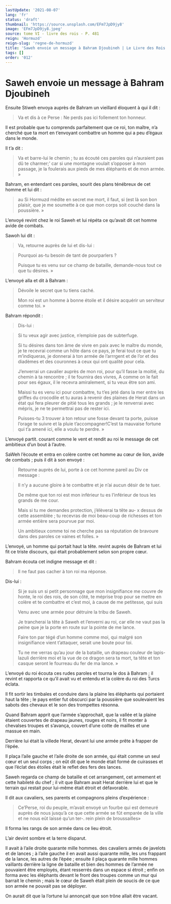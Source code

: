 ```yaml
---
lastUpdate: '2021-08-07'
lang: 'fr'
status: 'draft'
thumbnail: 'https://source.unsplash.com/EFm7JpD9jy8'
image: 'EFm7JpD9jy8.jpeg'
source: tome VI - livre des rois - P. 481
reign: 'Hormuzd'
reign-slug: 'regne-de-hormuzd'
title: 'Saweh envoie un message à Bahram Djoubineh | Le Livre des Rois | Shâhnâmeh'
tags: []
order: '012'
---
```


<!-- LTeX: language=fr -->

# Saweh envoie un message à Bahram Djoubineh

Ensuite Stiweh envoya auprès de Bahram un vieillard éloquent à qui il dit :

> Va et dis à ce Perse : Ne perds pas ici follement ton honneur.

Il est probable que tu comprends parfaitement que ce roi, ton maître, n’a cherché que ta mort en t’envoyant combattre un homme qui a peu d’égaux dans le monde.

Il t’a dit :

> Va et barre-lui le chemin ; tu as écouté ces paroles qui n’auraient pas dû te charmer;’
car si une montagne voulait s’opposer à mon passage, je la foulerais aux pieds de mes éléphants et de mon armée. »

Bahram, en entendant ces paroles, sourit des plans ténébreux de cet homme et lui dit :

> au Si Hormuzd médite en secret me mort, il faut, si
(est là son bon plaisir, que je me soumette à ce que mon corps soit couché dans la poussière. »

L’envoyé revint chez le roi Saweh et lui répéta ce qu’avait dit cet homme avide de combats.

Sawoh lui dit :

> Va, retourne auprès de lui et dis-lui :

> Pourquoi as-tu besoin de tant de pourparlers ?
>
> Puisque tu es venu sur ce champ de bataille, demande-nous tout ce que tu désires. »

L’envoyé alla et dit à Bahram :

> Dévoile le secret que tu tiens caché.
>
> Mon roi est un homme à bonne étoile et il désire acquérir un serviteur comme toi. »

Bahram répondit :

> Dis-lui :

> Si tu veux agir avec justice, n’emploie pas de subterfuge.
>
> Si tu désires dans ton âme de vivre en paix avec le maître du monde, je te recevrai comme un hôte dans ce pays, je ferai tout ce que tu m’indiqueras, je donnerai à ton armée de l’arrrgent et de l’or et des diadèmes et des couronnes à ceux qui ont qualité pour cela.
>
> J’enverrai un cavalier auprès de mon roi, pour qu’il fasse la moitié, du chemin à ta rencontre ; il te fournira des vivres, A comme on le fait pour ses égaux, il le recevra amiralement, si tu veux être son ami.
>
> Maissi tu es venu ici pour combattre, tu t’es jeté dans la mer entre les griffes du crocodile et tu auras à revenir des plaines de Herat dans un état qui fera pleurer de pitié tous les grands ; je le renverrai avec mépris, je ne te permettrai pas de rester ici.
>
> Puisses-tu 3 trouver à ton retour une fosse devant ta porte, puisse l’orage te suivre et la pluie t’accompagner!C’est ta mauvaise fortune qui t’a amené ici, elle a voulu te perdre. »

L’envoyé partit. courant comme le vent et rendit au roi le message de cet ambitieux d’un bout à l’autre.

SaWeh l’écoute et entra en colère contre cet homme au cœur de lion, avide de combats ; puis il dit à son envoyé :

> Retourne auprès de lui, porte à ce cet homme pareil au Div ce message :

> Il n’y a aucune gloire à te combattre et je n’ai aucun désir de te tuer.
>
> De même que ton roi est mon inférieur tu es l’inférieur de tous les grands de me cour.
>
> Mais si tu me demandes protection, j’élèverai ta tête au-
x dessus de cette assemblée ; tu recevras de moi beau-coup de richesses et ton armée entière sera pourvue par moi.
>
> Un ambitieux comme toi ne cherche pas sa réputation de bravoure dans des paroles ce vaines et folles. »

L’envoyé, un homme qui portait haut la tête. revint auprès de Bahram et lui fit ce triste discours, qui était probablement selon son propre cœur.

Bahram écouta cet indigne message et dit :

> Il ne faut pas cacher à ton roi ma réponse.

Dis-lui :

> Si je suis un si petit personnage que mon insignifiance me couvre de honte, le roi des rois, de son côté, te méprise trop pour se mettre en colère et te combattre et c’est moi, à cause de me petitesse, qui suis
>
> Venu avec une armée pour détruire la tribu de Saweh.
>
> Je trancherai la tête à Saweh et l’enverni au roi, car elle ne vaut pas la peine que je la porte en route sur la pointe de me lance.
>
> Faire ton par tégé d’un homme comme moi, qui malgré son insignifiance vient t’attaquer, serait une boute pour toi.
>
> Tu ne me verras qu’au jour de la bataille, un drapeau couleur de lapis-lazuli derrière moi et la vue de ce dragon sera ta mort, ta tête et ton casque seront le fourreau du fer de ma lance. »

L’envoyé du roi écouta ces rudes paroles et tourna le dos à Bahram ; il revint et rapporta ce qu’il avait vu et entendu et la colère du roi des Turcs éclata.

Il fit sortir les timbales et conduire dans la plaine les éléphants qui portaient haut la tête ; le pays entier fut obscurci par la poussière que soulevaient les sabots des chevaux et le son des trompettes résonna.

Quand Bahram apprit que l’armée s’approchait, que la vallée et la plaine étaient couvertes de drapeau jaunes, rouges et noirs, il fit monter à chevalses troupes et s’avança, couvert d’une cotte de mailles et une massue en main.

Derrière lui était la villede Herat, devant lui une armée prête à frapper de l’épée.

Il plaça l’aile gauche et l’aile droite de son armée, qui était comme un seul cœur et un seul corps ; on eût dit que le monde était formé de cuirasses et que l’éclat des étoiles était le reflet des fers des lances.

Saweh regarda ce champ de bataille et cet arrangement, cet armement et cette habileté du chef ; il vit que Bahram avait Herat derrière lui et que le terrain qui restait pour lui-même était étroit et défavorable.

Il dit aux cavaliers, ses parents et compagnons pleins d’expérience :

> Ce’Perse, roi du peuple, m’avait envoyé un fourbe qui est demeuré auprès de nous jusqu’à ce que cette armée se fût emparée de la ville et ne nous eût laissé qu’un ter-.
rein plein de broussailles»

Il forma les rangs de son armée dans ce lieu étroit.

L’air devint sombre et la terre disparut.

Il avait à l’aile droite quarante mille hommes. des cavaliers armés de javelots et de lances ; à l’aile gauche il en avait aussi quarante mille, les uns frappant de la lance, les autres de l’épée ; ensuite il plaça quarante mille hommes vaillants derrière la ligne de bataille et bien des hommes de l’armée ne pouvaient être employés, étant resserrés dans un espace si étroit ; enfin on forma avec les éléphants devant le front des troupes comme un mur qui barrait le chemin ; mais le cœur de Saweh était plein de soucis de ce que son armée ne pouvait pas se déployer.

On aurait dit que la l’ortune lui annonçait que son trône allait être vacant.
